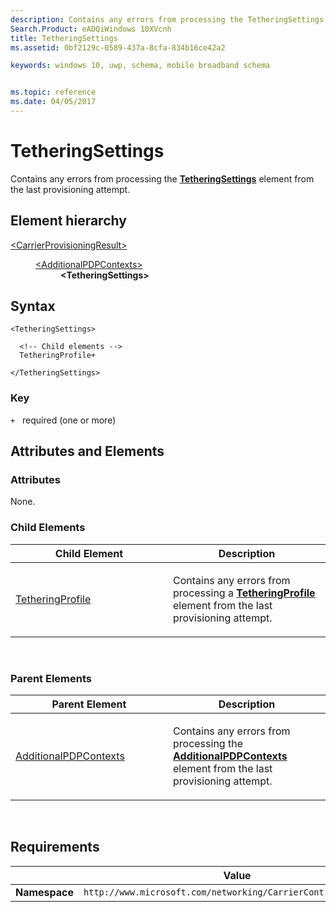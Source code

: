 ```yaml
---
description: Contains any errors from processing the TetheringSettings element from the last provisioning attempt.
Search.Product: eADQiWindows 10XVcnh
title: TetheringSettings
ms.assetid: 0bf2129c-0589-437a-8cfa-834b16ce42a2

keywords: windows 10, uwp, schema, mobile broadband schema


ms.topic: reference
ms.date: 04/05/2017
---
```


# TetheringSettings


Contains any errors from processing the [**TetheringSettings**](../carriercontrolschema-v2/element-tetheringsettings.md) element from the last provisioning attempt.

## Element hierarchy

<dl>
<dt><a href="element-carrierprovisioningresult.md">&lt;CarrierProvisioningResult&gt;</a></dt>
<dd>
<dl>
<dt><a href="element-additionalpdpcontexts.md">&lt;AdditionalPDPContexts&gt;</a></dt>
<dd><b>&lt;TetheringSettings&gt;</b></dd>
</dl>
</dd>
</dl>

## Syntax

``` syntax
<TetheringSettings>

  <!-- Child elements -->
  TetheringProfile+

</TetheringSettings>
```

### Key

`+`   required (one or more)

## Attributes and Elements


### Attributes

None.

### Child Elements

<table>
<colgroup>
<col width="50%" />
<col width="50%" />
</colgroup>
<thead>
<tr class="header">
<th>Child Element</th>
<th>Description</th>
</tr>
</thead>
<tbody>
<tr class="odd">
<td><a href="element-tetheringprofile.md">TetheringProfile</a> </td>
<td><p>Contains any errors from processing a <a href="/uwp/schemas/mobilebroadbandschema/carriercontrolschema-v2/element-tetheringprofile"><strong>TetheringProfile</strong></a>  element from the last provisioning attempt.</p></td>
</tr>
</tbody>
</table>

 

### Parent Elements

<table>
<colgroup>
<col width="50%" />
<col width="50%" />
</colgroup>
<thead>
<tr class="header">
<th>Parent Element</th>
<th>Description</th>
</tr>
</thead>
<tbody>
<tr class="odd">
<td><a href="element-additionalpdpcontexts.md">AdditionalPDPContexts</a> </td>
<td><p>Contains any errors from processing the <a href="/uwp/schemas/mobilebroadbandschema/carriercontrolschema-v2/element-additionalpdpcontexts"><strong>AdditionalPDPContexts</strong></a>  element from the last provisioning attempt.</p></td>
</tr>
</tbody>
</table>

 

## Requirements

|          | Value        |
|----------|--------------|
| **Namespace** | `http://www.microsoft.com/networking/CarrierControlResults/v2` |

 

 
